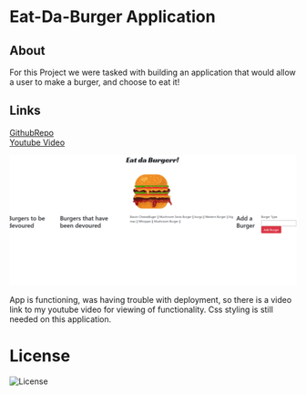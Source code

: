 # Eat-Da-Burger Application

## About
For this Project we were tasked with building an application that would allow a user to make a burger, and choose to eat it! 


## Links

[GithubRepo](https://github.com/Nickcostanza/my-burger-app)
<br>
[Youtube Video](https://youtu.be/aazclyoP0GA)

![Image](./public/assets/img/homescreen.png)

App is functioning, was having trouble with deployment, so there is a video link to my youtube video for viewing of functionality.
Css styling is still needed on this application.





# License
![License](https://img.shields.io/badge/License-MIT-blue.svg "License Badge")
